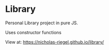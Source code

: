 # Library

Personal Library project in pure JS. 

Uses constructor functions

View at: https://nicholas-riegel.github.io/library/